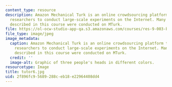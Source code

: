 ```yaml
---
content_type: resource
description: Amazon Mechanical Turk is an online crowdsourcing platform that enables
  researchers to conduct large-scale experiments on the Internet. Many experiments
  described in this course were conducted on MTurk.
file: https://ol-ocw-studio-app-qa.s3.amazonaws.com/courses/res-9-003-brains-minds-and-machines-summer-course-summer-2015/2f896fc95689288ceb18e22964408dd4_tutor6.jpg
file_type: image/jpeg
image_metadata:
  caption: Amazon Mechanical Turk is an online crowdsourcing platform that enables
    researchers to conduct large-scale experiments on the Internet. Many experiments
    described in this course were conducted on MTurk.
  credit: ''
  image-alt: Graphic of three people's heads in different colors.
resourcetype: Image
title: tutor6.jpg
uid: 2f896fc9-5689-288c-eb18-e22964408dd4
---
```

